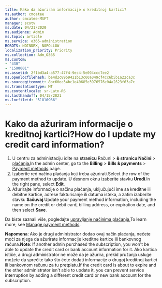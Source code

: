 ```yaml
---
title: Kako da ažuriram informacije o kreditnoj kartici?
ms.author: cmcatee
author: cmcatee-MSFT
manager: scotv
ms.date: 04/21/2020
ms.audience: Admin
ms.topic: article
ms.service: o365-administration
ROBOTS: NOINDEX, NOFOLLOW
localization_priority: Priority
ms.collection: Adm_O365
ms.custom:
- "430"
- "1500001"
ms.assetid: 2f1bd3a4-a577-47f4-9ec4-5e094ccc7ee2
ms.openlocfilehash: be4d2c8959421b13c00a049cf4cc6b5b1a22ca3c
ms.sourcegitcommit: 8bc60ec34bc1e40685e3976576e04a2623f63a7c
ms.translationtype: MT
ms.contentlocale: sr-Latn-RS
ms.lasthandoff: 04/15/2021
ms.locfileid: "51810966"
---
```

# <a name="how-do-i-update-my-credit-card-information"></a><span data-ttu-id="7e692-102">Kako da ažuriram informacije o kreditnoj kartici?</span><span class="sxs-lookup"><span data-stu-id="7e692-102">How do I update my credit card information?</span></span>

1. <span data-ttu-id="7e692-103">U centru za administaciju idite na **stranicu** Računi  >  **& stranicu Načini**  >  [plaćanja.](https://go.microsoft.com/fwlink/p/?linkid=2018806)</span><span class="sxs-lookup"><span data-stu-id="7e692-103">In the admin center, go to the **Billing** > **Bills & payments** > [Payment methods](https://go.microsoft.com/fwlink/p/?linkid=2018806) page.</span></span>
2. <span data-ttu-id="7e692-104">Izaberite red načina plaćanja koji treba ažurirati.</span><span class="sxs-lookup"><span data-stu-id="7e692-104">Select the row of the payment method to update.</span></span> <span data-ttu-id="7e692-105">U desnom oknu izaberite stavku **Uredi**.</span><span class="sxs-lookup"><span data-stu-id="7e692-105">In the right pane, select **Edit**.</span></span>
3. <span data-ttu-id="7e692-106">Ažurirajte informacije o načinu plaćanja, uključujući ime sa kreditne ili debitne kartice, adrese fakturisanje ili datuma isteka, a zatim izaberite stavku **Sačuvaj**.</span><span class="sxs-lookup"><span data-stu-id="7e692-106">Update your payment method information, including the name on the credit or debit card, billing address, or expiration date, and then select **Save**.</span></span>

<span data-ttu-id="7e692-107">Da biste saznali više, pogledajte [upravljanje načinima plaćanja.](https://docs.microsoft.com/microsoft-365/commerce/billing-and-payments/manage-payment-methods)</span><span class="sxs-lookup"><span data-stu-id="7e692-107">To learn more, see [Manage payment methods](https://docs.microsoft.com/microsoft-365/commerce/billing-and-payments/manage-payment-methods).</span></span>

<span data-ttu-id="7e692-108">**Napomena**: Ako je drugi administrator dodao ovaj način plaćanja, nećete moći za njega da ažurirate informacije kreditne kartice ili bankovnog računa.</span><span class="sxs-lookup"><span data-stu-id="7e692-108">**Note**: If another admin purchased the subscription, you won't be able to update the credit card or bank account information for it.</span></span> <span data-ttu-id="7e692-109">Ako kartica ističe, a drugi administrator ne može da je ažurira, prekid pružanja usluge možete da sprečite tako što ćete dodati informacije o drugoj kreditnoj kartici ili bankovnom računu za tu pretplatu.</span><span class="sxs-lookup"><span data-stu-id="7e692-109">If the credit card is about to expire and the other administrator isn't able to update it, you can prevent service interruption by adding a different credit card or new bank account for the subscription.</span></span>